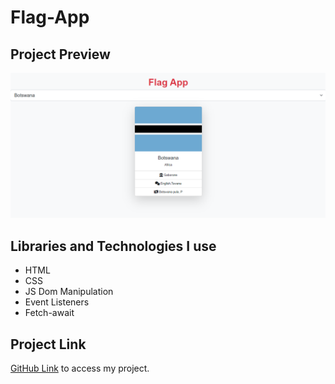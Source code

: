 # Flag-App

## Project Preview 
![Alt Text](https://github.com/asknksk/Flag-App/blob/master/img/Preview.PNG)

## Libraries and Technologies I use
* HTML
* CSS 
* JS Dom Manipulation
* Event Listeners
* Fetch-await 


## Project Link
<a href="https://asknksk.github.io/Flag-App/" target="_blank">GitHub Link</a> to access my project.


